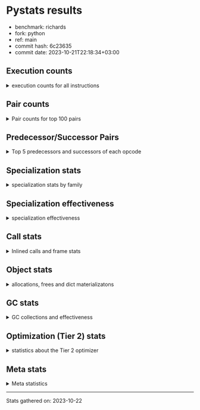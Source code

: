 
# Pystats results

- benchmark: richards
- fork: python
- ref: main
- commit hash: 6c23635
- commit date: 2023-10-21T22:18:34+03:00

## Execution counts

<details>
<summary> execution counts for all instructions </summary>

|Name | Count | Self | Cumulative | Miss ratio | 
|---|---:|---:|---:|---:|
| LOAD_FAST | 277,932,120 | 22.5% | 22.5% |  |
| LOAD_ATTR_INSTANCE_VALUE | 121,244,380 | 9.8% | 32.3% | 38.7% |
| TO_BOOL_BOOL | 103,065,000 | 8.3% | 40.6% |  |
| POP_JUMP_IF_FALSE | 78,057,480 | 6.3% | 46.9% |  |
| LOAD_ATTR_METHOD_WITH_VALUES | 58,293,880 | 4.7% | 51.6% | 48.9% |
| CALL_PY_EXACT_ARGS | 57,855,600 | 4.7% | 56.3% | 9.1% |
| RESUME_CHECK | 57,759,780 | 4.7% | 61.0% | 0.0% |
| RETURN_VALUE | 57,758,820 | 4.7% | 65.7% |  |
| STORE_FAST | 50,090,340 | 4.1% | 69.7% |  |
| STORE_ATTR_INSTANCE_VALUE | 44,710,440 | 3.6% | 73.3% | 14.5% |
| LOAD_GLOBAL_MODULE | 44,592,700 | 3.6% | 76.9% |  |
| COPY | 44,579,820 | 3.6% | 80.5% |  |
| LOAD_CONST | 41,972,100 | 3.4% | 83.9% |  |
| POP_TOP | 32,248,980 | 2.6% | 86.5% |  |
| POP_JUMP_IF_NOT_NONE | 23,066,160 | 1.9% | 88.4% |  |
| POP_JUMP_IF_TRUE | 20,690,520 | 1.7% | 90.1% |  |
| POP_JUMP_IF_NONE | 16,842,120 | 1.4% | 91.4% |  |
| LOAD_FAST_LOAD_FAST | 15,352,440 | 1.2% | 92.7% |  |
| UNARY_NOT | 14,916,780 | 1.2% | 93.9% |  |
| JUMP_BACKWARD | 13,912,800 | 1.1% | 95.0% |  |
| COMPARE_OP_INT | 10,599,780 | 0.9% | 95.9% |  |
| JUMP_FORWARD | 8,109,840 | 0.7% | 96.5% |  |
| LOAD_GLOBAL_BUILTIN | 7,894,980 | 0.6% | 97.2% |  |
| CALL_ISINSTANCE | 7,894,800 | 0.6% | 97.8% |  |
| BINARY_OP_ADD_INT | 7,255,080 | 0.6% | 98.4% |  |
| SWAP | 6,822,960 | 0.6% | 98.9% |  |
| BINARY_SUBSCR_LIST_INT | 5,105,400 | 0.4% | 99.3% |  |
| BINARY_OP | 3,000,540 | 0.2% | 99.6% |  |
| BINARY_OP_SUBTRACT_INT | 2,316,960 | 0.2% | 99.8% |  |
| FOR_ITER_RANGE | 1,396,620 | 0.1% | 99.9% |  |
| STORE_SUBSCR_LIST_INT | 1,117,680 | 0.1% | 100.0% |  |
| GET_ITER | 279,420 | 0.0% | 100.0% |  |
| RETURN_CONST | 4,080 | 0.0% | 100.0% |  |
| EXIT_INIT_CHECK | 3,120 | 0.0% | 100.0% |  |
| CALL_ALLOC_AND_ENTER_INIT | 3,120 | 0.0% | 100.0% |  |
| BUILD_LIST | 960 | 0.0% | 100.0% |  |
| LOAD_ATTR | 900 | 0.0% | 100.0% |  |
| CALL | 400 | 0.0% | 100.0% |  |
| PUSH_NULL | 360 | 0.0% | 100.0% |  |
| EXTENDED_ARG | 360 | 0.0% | 100.0% |  |
| CALL_BUILTIN_CLASS | 180 | 0.0% | 100.0% |  |
| LOAD_DEREF | 120 | 0.0% | 100.0% |  |
| INTERPRETER_EXIT | 120 | 0.0% | 100.0% |  |
| LOAD_ATTR_MODULE | 100 | 0.0% | 100.0% |  |
| LOAD_GLOBAL | 80 | 0.0% | 100.0% |  |
| NOP | 60 | 0.0% | 100.0% |  |
| COPY_FREE_VARS | 60 | 0.0% | 100.0% |  |
| CALL_FUNCTION_EX | 60 | 0.0% | 100.0% |  |
| BINARY_OP_SUBTRACT_FLOAT | 60 | 0.0% | 100.0% |  |
| COMPARE_OP | 20 | 0.0% | 100.0% |  |


</details>

## Pair counts

<details>
<summary> Pair counts for top 100 pairs </summary>

|Pair | Count | Self | Cumulative | 
|---|---:|---:|---:|
| LOAD_FAST LOAD_ATTR_INSTANCE_VALUE | 101,649,720 | 8.2% | 8.2% |
| TO_BOOL_BOOL POP_JUMP_IF_FALSE | 67,457,700 | 5.5% | 13.7% |
| CALL_PY_EXACT_ARGS RESUME_CHECK | 57,756,480 | 4.7% | 18.3% |
| LOAD_FAST LOAD_ATTR_METHOD_WITH_VALUES | 57,754,920 | 4.7% | 23.0% |
| RESUME_CHECK LOAD_FAST | 44,656,440 | 3.6% | 26.6% |
| POP_JUMP_IF_FALSE LOAD_FAST | 38,700,240 | 3.1% | 29.8% |
| COPY TO_BOOL_BOOL | 37,756,860 | 3.1% | 32.8% |
| LOAD_ATTR_METHOD_WITH_VALUES CALL_PY_EXACT_ARGS | 35,283,600 | 2.9% | 35.7% |
| LOAD_FAST STORE_ATTR_INSTANCE_VALUE | 33,098,040 | 2.7% | 38.3% |
| STORE_FAST LOAD_FAST | 33,024,720 | 2.7% | 41.0% |
| STORE_ATTR_INSTANCE_VALUE LOAD_FAST | 31,323,000 | 2.5% | 43.5% |
| POP_TOP LOAD_FAST | 29,178,000 | 2.4% | 45.9% |
| LOAD_ATTR_INSTANCE_VALUE COPY | 25,630,080 | 2.1% | 48.0% |
| LOAD_CONST LOAD_FAST | 21,893,880 | 1.8% | 49.7% |
| LOAD_GLOBAL_MODULE TO_BOOL_BOOL | 21,806,040 | 1.8% | 51.5% |
| TO_BOOL_BOOL POP_JUMP_IF_TRUE | 20,690,520 | 1.7% | 53.2% |
| RETURN_VALUE TO_BOOL_BOOL | 20,690,520 | 1.7% | 54.8% |
| POP_JUMP_IF_NOT_NONE LOAD_FAST | 19,064,280 | 1.5% | 56.4% |
| RETURN_VALUE RETURN_VALUE | 18,579,120 | 1.5% | 57.9% |
| LOAD_ATTR_INSTANCE_VALUE STORE_FAST | 18,563,280 | 1.5% | 59.4% |
| LOAD_FAST POP_JUMP_IF_NOT_NONE | 17,486,640 | 1.4% | 60.8% |
| LOAD_FAST POP_JUMP_IF_NONE | 16,842,120 | 1.4% | 62.2% |
| LOAD_ATTR_INSTANCE_VALUE LOAD_FAST | 16,169,280 | 1.3% | 63.5% |
| LOAD_FAST RETURN_VALUE | 15,973,020 | 1.3% | 64.8% |
| TO_BOOL_BOOL UNARY_NOT | 14,916,780 | 1.2% | 66.0% |
| POP_JUMP_IF_FALSE POP_TOP | 14,916,780 | 1.2% | 67.2% |
| LOAD_ATTR_INSTANCE_VALUE TO_BOOL_BOOL | 14,916,780 | 1.2% | 68.4% |
| LOAD_ATTR_INSTANCE_VALUE CALL_PY_EXACT_ARGS | 13,098,000 | 1.1% | 69.4% |
| POP_JUMP_IF_NONE JUMP_BACKWARD | 12,795,600 | 1.0% | 70.5% |
| JUMP_BACKWARD LOAD_GLOBAL_MODULE | 12,795,600 | 1.0% | 71.5% |
| UNARY_NOT COPY | 12,126,780 | 1.0% | 72.5% |
| POP_JUMP_IF_TRUE POP_TOP | 12,126,780 | 1.0% | 73.5% |
| RETURN_VALUE STORE_FAST | 11,885,160 | 1.0% | 74.4% |
| STORE_ATTR_INSTANCE_VALUE LOAD_CONST | 11,540,880 | 0.9% | 75.4% |
| LOAD_ATTR_INSTANCE_VALUE LOAD_CONST | 10,939,080 | 0.9% | 76.3% |
| LOAD_ATTR_METHOD_WITH_VALUES LOAD_FAST_LOAD_FAST | 10,684,320 | 0.9% | 77.1% |
| COMPARE_OP_INT POP_JUMP_IF_FALSE | 10,599,780 | 0.9% | 78.0% |
| LOAD_ATTR_METHOD_WITH_VALUES LOAD_FAST | 10,587,840 | 0.9% | 78.8% |
| LOAD_FAST LOAD_GLOBAL_MODULE | 10,334,520 | 0.8% | 79.7% |
| POP_JUMP_IF_FALSE RETURN_VALUE | 10,044,360 | 0.8% | 80.5% |
| LOAD_ATTR_INSTANCE_VALUE RETURN_VALUE | 9,700,260 | 0.8% | 81.3% |
| POP_JUMP_IF_FALSE LOAD_GLOBAL_MODULE | 9,248,280 | 0.7% | 82.0% |
| LOAD_FAST STORE_FAST | 9,150,840 | 0.7% | 82.8% |
| RESUME_CHECK LOAD_CONST | 7,995,480 | 0.6% | 83.4% |
| JUMP_FORWARD LOAD_FAST | 7,970,160 | 0.6% | 84.0% |
| LOAD_GLOBAL_BUILTIN LOAD_FAST | 7,894,980 | 0.6% | 84.7% |
| STORE_FAST LOAD_GLOBAL_BUILTIN | 7,894,800 | 0.6% | 85.3% |
| POP_JUMP_IF_TRUE LOAD_FAST | 7,894,800 | 0.6% | 86.0% |
| LOAD_GLOBAL_MODULE CALL_ISINSTANCE | 7,894,800 | 0.6% | 86.6% |
| LOAD_FAST_LOAD_FAST LOAD_ATTR_INSTANCE_VALUE | 7,894,800 | 0.6% | 87.2% |
| CALL_ISINSTANCE TO_BOOL_BOOL | 7,894,800 | 0.6% | 87.9% |
| SWAP STORE_ATTR_INSTANCE_VALUE | 6,822,960 | 0.6% | 88.4% |
| COPY LOAD_ATTR_INSTANCE_VALUE | 6,822,960 | 0.6% | 89.0% |
| LOAD_CONST BINARY_OP_ADD_INT | 6,138,120 | 0.5% | 89.5% |
| LOAD_ATTR_INSTANCE_VALUE POP_JUMP_IF_NOT_NONE | 5,579,520 | 0.5% | 89.9% |
| LOAD_FAST CALL_PY_EXACT_ARGS | 5,384,640 | 0.4% | 90.4% |
| RETURN_VALUE POP_TOP | 5,204,400 | 0.4% | 90.8% |
| POP_JUMP_IF_FALSE LOAD_CONST | 5,147,640 | 0.4% | 91.2% |
| RESUME_CHECK LOAD_GLOBAL_MODULE | 5,106,760 | 0.4% | 91.6% |
| LOAD_FAST BINARY_SUBSCR_LIST_INT | 5,105,400 | 0.4% | 92.0% |
| LOAD_CONST STORE_FAST | 5,104,920 | 0.4% | 92.4% |
| STORE_FAST JUMP_FORWARD | 5,040,600 | 0.4% | 92.8% |
| BINARY_OP_ADD_INT SWAP | 5,022,120 | 0.4% | 93.2% |
| LOAD_FAST_LOAD_FAST STORE_ATTR_INSTANCE_VALUE | 4,666,080 | 0.4% | 93.6% |
| LOAD_GLOBAL_MODULE COMPARE_OP_INT | 4,111,680 | 0.3% | 94.0% |
| LOAD_GLOBAL_MODULE LOAD_ATTR_INSTANCE_VALUE | 3,991,200 | 0.3% | 94.3% |
| BINARY_SUBSCR_LIST_INT STORE_FAST | 3,989,400 | 0.3% | 94.6% |
| LOAD_GLOBAL_MODULE COPY | 3,905,160 | 0.3% | 94.9% |
| LOAD_CONST COMPARE_OP_INT | 3,517,120 | 0.3% | 95.2% |
| POP_TOP JUMP_FORWARD | 3,069,240 | 0.2% | 95.5% |
| LOAD_CONST BINARY_OP | 2,998,800 | 0.2% | 95.7% |
| LOAD_ATTR_INSTANCE_VALUE COMPARE_OP_INT | 2,970,960 | 0.2% | 95.9% |
| LOAD_FAST COPY | 2,917,800 | 0.2% | 96.2% |
| POP_JUMP_IF_NOT_NONE LOAD_FAST_LOAD_FAST | 2,886,600 | 0.2% | 96.4% |
| POP_JUMP_IF_NONE LOAD_FAST | 2,831,040 | 0.2% | 96.6% |
| STORE_FAST LOAD_GLOBAL_MODULE | 2,790,600 | 0.2% | 96.9% |
| LOAD_FAST_LOAD_FAST CALL_PY_EXACT_ARGS | 2,790,240 | 0.2% | 97.1% |
| UNARY_NOT RETURN_VALUE | 2,790,000 | 0.2% | 97.3% |
| LOAD_CONST BINARY_OP_SUBTRACT_INT | 2,316,960 | 0.2% | 97.5% |
| BINARY_OP LOAD_CONST | 1,798,920 | 0.1% | 97.6% |
| LOAD_ATTR_INSTANCE_VALUE LOAD_GLOBAL_MODULE | 1,674,480 | 0.1% | 97.8% |
| STORE_ATTR_INSTANCE_VALUE LOAD_GLOBAL_MODULE | 1,437,720 | 0.1% | 97.9% |
| RETURN_VALUE LOAD_FAST | 1,397,400 | 0.1% | 98.0% |
| POP_JUMP_IF_NONE LOAD_FAST_LOAD_FAST | 1,215,240 | 0.1% | 98.1% |
| STORE_FAST LOAD_CONST | 1,200,000 | 0.1% | 98.2% |
| LOAD_GLOBAL_MODULE CALL_PY_EXACT_ARGS | 1,200,000 | 0.1% | 98.3% |
| BINARY_OP_SUBTRACT_INT SWAP | 1,200,000 | 0.1% | 98.4% |
| LOAD_ATTR_METHOD_WITH_VALUES LOAD_GLOBAL_MODULE | 1,199,880 | 0.1% | 98.5% |
| LOAD_GLOBAL_MODULE LOAD_FAST | 1,117,680 | 0.1% | 98.6% |
| LOAD_FAST STORE_SUBSCR_LIST_INT | 1,117,680 | 0.1% | 98.7% |
| FOR_ITER_RANGE STORE_FAST | 1,117,200 | 0.1% | 98.8% |
| JUMP_BACKWARD FOR_ITER_RANGE | 1,117,080 | 0.1% | 98.9% |
| STORE_SUBSCR_LIST_INT JUMP_BACKWARD | 1,116,960 | 0.1% | 98.9% |
| LOAD_ATTR_INSTANCE_VALUE BINARY_OP_ADD_INT | 1,116,960 | 0.1% | 99.0% |
| BINARY_OP_SUBTRACT_INT LOAD_FAST | 1,116,960 | 0.1% | 99.1% |
| BINARY_OP_ADD_INT LOAD_CONST | 1,116,960 | 0.1% | 99.2% |
| LOAD_FAST LOAD_CONST | 1,116,180 | 0.1% | 99.3% |
| BINARY_SUBSCR_LIST_INT LOAD_FAST | 1,116,000 | 0.1% | 99.4% |
| BINARY_OP_ADD_INT LOAD_FAST | 1,116,000 | 0.1% | 99.5% |
| POP_JUMP_IF_NOT_NONE LOAD_CONST | 1,115,280 | 0.1% | 99.6% |


</details>

## Predecessor/Successor Pairs

<details>
<summary> Top 5 predecessors and successors of each opcode </summary>

### CACHE

<details>
<summary> Successors and predecessors for CACHE </summary>

|Predecessors | Count | Percentage | 
|---|---:|---:|

|Successors | Count | Percentage | 
|---|---:|---:|
| RESUME_CHECK | 120 | 100.0% |


</details>

### EXIT_INIT_CHECK

<details>
<summary> Successors and predecessors for EXIT_INIT_CHECK </summary>

|Predecessors | Count | Percentage | 
|---|---:|---:|
| RETURN_CONST | 3,120 | 100.0% |

|Successors | Count | Percentage | 
|---|---:|---:|
| RETURN_VALUE | 3,120 | 100.0% |


</details>

### GET_ITER

<details>
<summary> Successors and predecessors for GET_ITER </summary>

|Predecessors | Count | Percentage | 
|---|---:|---:|
| LOAD_GLOBAL_MODULE | 279,240 | 99.9% |
| CALL_BUILTIN_CLASS | 120 | 0.0% |
| LOAD_FAST | 60 | 0.0% |

|Successors | Count | Percentage | 
|---|---:|---:|
| FOR_ITER_RANGE | 279,300 | 100.0% |
| EXTENDED_ARG | 120 | 0.0% |


</details>

### INTERPRETER_EXIT

<details>
<summary> Successors and predecessors for INTERPRETER_EXIT </summary>

|Predecessors | Count | Percentage | 
|---|---:|---:|
| RETURN_CONST | 120 | 100.0% |

|Successors | Count | Percentage | 
|---|---:|---:|


</details>

### NOP

<details>
<summary> Successors and predecessors for NOP </summary>

|Predecessors | Count | Percentage | 
|---|---:|---:|
| POP_TOP | 60 | 100.0% |

|Successors | Count | Percentage | 
|---|---:|---:|
| LOAD_DEREF | 60 | 100.0% |


</details>

### POP_TOP

<details>
<summary> Successors and predecessors for POP_TOP </summary>

|Predecessors | Count | Percentage | 
|---|---:|---:|
| POP_JUMP_IF_FALSE | 14,916,780 | 46.3% |
| POP_JUMP_IF_TRUE | 12,126,780 | 37.6% |
| RETURN_VALUE | 5,204,400 | 16.1% |
| RETURN_CONST | 840 | 0.0% |
| CALL | 180 | 0.0% |

|Successors | Count | Percentage | 
|---|---:|---:|
| LOAD_FAST | 29,178,000 | 90.5% |
| JUMP_FORWARD | 3,069,240 | 9.5% |
| RETURN_CONST | 720 | 0.0% |
| LOAD_GLOBAL_MODULE | 720 | 0.0% |
| LOAD_CONST | 120 | 0.0% |


</details>

### PUSH_NULL

<details>
<summary> Successors and predecessors for PUSH_NULL </summary>

|Predecessors | Count | Percentage | 
|---|---:|---:|
| LOAD_FAST | 240 | 66.7% |
| LOAD_DEREF | 60 | 16.7% |
| LOAD_ATTR_MODULE | 40 | 11.1% |
| LOAD_ATTR | 20 | 5.6% |

|Successors | Count | Percentage | 
|---|---:|---:|
| CALL | 300 | 83.3% |
| LOAD_FAST | 60 | 16.7% |


</details>

### RETURN_VALUE

<details>
<summary> Successors and predecessors for RETURN_VALUE </summary>

|Predecessors | Count | Percentage | 
|---|---:|---:|
| RETURN_VALUE | 18,579,120 | 32.2% |
| LOAD_FAST | 15,973,020 | 27.7% |
| POP_JUMP_IF_FALSE | 10,044,360 | 17.4% |
| LOAD_ATTR_INSTANCE_VALUE | 9,700,260 | 16.8% |
| UNARY_NOT | 2,790,000 | 4.8% |

|Successors | Count | Percentage | 
|---|---:|---:|
| TO_BOOL_BOOL | 20,690,520 | 35.8% |
| RETURN_VALUE | 18,579,120 | 32.2% |
| STORE_FAST | 11,885,160 | 20.6% |
| POP_TOP | 5,204,400 | 9.0% |
| LOAD_FAST | 1,397,400 | 2.4% |


</details>

### UNARY_NOT

<details>
<summary> Successors and predecessors for UNARY_NOT </summary>

|Predecessors | Count | Percentage | 
|---|---:|---:|
| TO_BOOL_BOOL | 14,916,780 | 100.0% |

|Successors | Count | Percentage | 
|---|---:|---:|
| COPY | 12,126,780 | 81.3% |
| RETURN_VALUE | 2,790,000 | 18.7% |


</details>

### BINARY_OP

<details>
<summary> Successors and predecessors for BINARY_OP </summary>

|Predecessors | Count | Percentage | 
|---|---:|---:|
| LOAD_CONST | 2,998,800 | 99.9% |
| LOAD_GLOBAL_MODULE | 960 | 0.0% |
| BINARY_OP | 760 | 0.0% |
| LOAD_FAST | 20 | 0.0% |

|Successors | Count | Percentage | 
|---|---:|---:|
| LOAD_CONST | 1,798,920 | 60.0% |
| SWAP | 600,840 | 20.0% |
| LOAD_FAST | 600,000 | 20.0% |
| BINARY_OP | 760 | 0.0% |
| BINARY_OP_SUBTRACT_FLOAT | 20 | 0.0% |


</details>

### BUILD_LIST

<details>
<summary> Successors and predecessors for BUILD_LIST </summary>

|Predecessors | Count | Percentage | 
|---|---:|---:|
| LOAD_CONST | 960 | 100.0% |

|Successors | Count | Percentage | 
|---|---:|---:|
| LOAD_GLOBAL_MODULE | 960 | 100.0% |


</details>

### CALL

<details>
<summary> Successors and predecessors for CALL </summary>

|Predecessors | Count | Percentage | 
|---|---:|---:|
| PUSH_NULL | 300 | 75.0% |
| CALL | 80 | 20.0% |
| LOAD_FAST | 20 | 5.0% |

|Successors | Count | Percentage | 
|---|---:|---:|
| POP_TOP | 180 | 45.0% |
| CALL | 80 | 20.0% |
| STORE_FAST | 60 | 15.0% |
| LOAD_FAST | 60 | 15.0% |
| CALL_BUILTIN_CLASS | 20 | 5.0% |


</details>

### CALL_FUNCTION_EX

<details>
<summary> Successors and predecessors for CALL_FUNCTION_EX </summary>

|Predecessors | Count | Percentage | 
|---|---:|---:|
| LOAD_FAST | 60 | 100.0% |

|Successors | Count | Percentage | 
|---|---:|---:|
| COPY_FREE_VARS | 60 | 100.0% |


</details>

### COMPARE_OP

<details>
<summary> Successors and predecessors for COMPARE_OP </summary>

|Predecessors | Count | Percentage | 
|---|---:|---:|
| LOAD_CONST | 20 | 100.0% |

|Successors | Count | Percentage | 
|---|---:|---:|
| COMPARE_OP_INT | 20 | 100.0% |


</details>

### COPY

<details>
<summary> Successors and predecessors for COPY </summary>

|Predecessors | Count | Percentage | 
|---|---:|---:|
| LOAD_ATTR_INSTANCE_VALUE | 25,630,080 | 57.5% |
| UNARY_NOT | 12,126,780 | 27.2% |
| LOAD_GLOBAL_MODULE | 3,905,160 | 8.8% |
| LOAD_FAST | 2,917,800 | 6.5% |

|Successors | Count | Percentage | 
|---|---:|---:|
| TO_BOOL_BOOL | 37,756,860 | 84.7% |
| LOAD_ATTR_INSTANCE_VALUE | 6,822,960 | 15.3% |


</details>

### COPY_FREE_VARS

<details>
<summary> Successors and predecessors for COPY_FREE_VARS </summary>

|Predecessors | Count | Percentage | 
|---|---:|---:|
| CALL_FUNCTION_EX | 60 | 100.0% |

|Successors | Count | Percentage | 
|---|---:|---:|
| RESUME_CHECK | 60 | 100.0% |


</details>

### EXTENDED_ARG

<details>
<summary> Successors and predecessors for EXTENDED_ARG </summary>

|Predecessors | Count | Percentage | 
|---|---:|---:|
| POP_JUMP_IF_FALSE | 120 | 33.3% |
| JUMP_BACKWARD | 120 | 33.3% |
| GET_ITER | 120 | 33.3% |

|Successors | Count | Percentage | 
|---|---:|---:|
| FOR_ITER_RANGE | 240 | 66.7% |
| JUMP_BACKWARD | 120 | 33.3% |


</details>

### JUMP_BACKWARD

<details>
<summary> Successors and predecessors for JUMP_BACKWARD </summary>

|Predecessors | Count | Percentage | 
|---|---:|---:|
| POP_JUMP_IF_NONE | 12,795,600 | 92.0% |
| STORE_SUBSCR_LIST_INT | 1,116,960 | 8.0% |
| POP_TOP | 120 | 0.0% |
| EXTENDED_ARG | 120 | 0.0% |

|Successors | Count | Percentage | 
|---|---:|---:|
| LOAD_GLOBAL_MODULE | 12,795,600 | 92.0% |
| FOR_ITER_RANGE | 1,117,080 | 8.0% |
| EXTENDED_ARG | 120 | 0.0% |


</details>

### JUMP_FORWARD

<details>
<summary> Successors and predecessors for JUMP_FORWARD </summary>

|Predecessors | Count | Percentage | 
|---|---:|---:|
| STORE_FAST | 5,040,600 | 62.2% |
| POP_TOP | 3,069,240 | 37.8% |

|Successors | Count | Percentage | 
|---|---:|---:|
| LOAD_FAST | 7,970,160 | 98.3% |
| LOAD_FAST_LOAD_FAST | 139,680 | 1.7% |


</details>

### LOAD_ATTR

<details>
<summary> Successors and predecessors for LOAD_ATTR </summary>

|Predecessors | Count | Percentage | 
|---|---:|---:|
| LOAD_GLOBAL_MODULE | 760 | 84.4% |
| LOAD_ATTR | 120 | 13.3% |
| LOAD_GLOBAL | 20 | 2.2% |

|Successors | Count | Percentage | 
|---|---:|---:|
| LOAD_FAST_LOAD_FAST | 720 | 80.0% |
| LOAD_ATTR | 120 | 13.3% |
| LOAD_ATTR_MODULE | 40 | 4.4% |
| PUSH_NULL | 20 | 2.2% |


</details>

### LOAD_CONST

<details>
<summary> Successors and predecessors for LOAD_CONST </summary>

|Predecessors | Count | Percentage | 
|---|---:|---:|
| STORE_ATTR_INSTANCE_VALUE | 11,540,880 | 27.5% |
| LOAD_ATTR_INSTANCE_VALUE | 10,939,080 | 26.1% |
| RESUME_CHECK | 7,995,480 | 19.0% |
| POP_JUMP_IF_FALSE | 5,147,640 | 12.3% |
| BINARY_OP | 1,798,920 | 4.3% |

|Successors | Count | Percentage | 
|---|---:|---:|
| LOAD_FAST | 21,893,880 | 52.2% |
| BINARY_OP_ADD_INT | 6,138,120 | 14.6% |
| STORE_FAST | 5,104,920 | 12.2% |
| COMPARE_OP_INT | 3,517,120 | 8.4% |
| BINARY_OP | 2,998,800 | 7.1% |


</details>

### LOAD_DEREF

<details>
<summary> Successors and predecessors for LOAD_DEREF </summary>

|Predecessors | Count | Percentage | 
|---|---:|---:|
| STORE_FAST | 60 | 50.0% |
| NOP | 60 | 50.0% |

|Successors | Count | Percentage | 
|---|---:|---:|
| STORE_FAST | 60 | 50.0% |
| PUSH_NULL | 60 | 50.0% |


</details>

### LOAD_FAST

<details>
<summary> Successors and predecessors for LOAD_FAST </summary>

|Predecessors | Count | Percentage | 
|---|---:|---:|
| RESUME_CHECK | 44,656,440 | 16.1% |
| POP_JUMP_IF_FALSE | 38,700,240 | 13.9% |
| STORE_FAST | 33,024,720 | 11.9% |
| STORE_ATTR_INSTANCE_VALUE | 31,323,000 | 11.3% |
| POP_TOP | 29,178,000 | 10.5% |

|Successors | Count | Percentage | 
|---|---:|---:|
| LOAD_ATTR_INSTANCE_VALUE | 101,649,720 | 36.6% |
| LOAD_ATTR_METHOD_WITH_VALUES | 57,754,920 | 20.8% |
| STORE_ATTR_INSTANCE_VALUE | 33,098,040 | 11.9% |
| POP_JUMP_IF_NOT_NONE | 17,486,640 | 6.3% |
| POP_JUMP_IF_NONE | 16,842,120 | 6.1% |


</details>

### LOAD_FAST_LOAD_FAST

<details>
<summary> Successors and predecessors for LOAD_FAST_LOAD_FAST </summary>

|Predecessors | Count | Percentage | 
|---|---:|---:|
| LOAD_ATTR_METHOD_WITH_VALUES | 10,684,320 | 69.6% |
| POP_JUMP_IF_NOT_NONE | 2,886,600 | 18.8% |
| POP_JUMP_IF_NONE | 1,215,240 | 7.9% |
| STORE_ATTR_INSTANCE_VALUE | 284,040 | 1.9% |
| JUMP_FORWARD | 139,680 | 0.9% |

|Successors | Count | Percentage | 
|---|---:|---:|
| LOAD_ATTR_INSTANCE_VALUE | 7,894,800 | 51.4% |
| STORE_ATTR_INSTANCE_VALUE | 4,666,080 | 30.4% |
| CALL_PY_EXACT_ARGS | 2,790,240 | 18.2% |
| LOAD_FAST_LOAD_FAST | 1,200 | 0.0% |
| LOAD_CONST | 120 | 0.0% |


</details>

### LOAD_GLOBAL

<details>
<summary> Successors and predecessors for LOAD_GLOBAL </summary>

|Predecessors | Count | Percentage | 
|---|---:|---:|
| RETURN_VALUE | 40 | 50.0% |
| RESUME_CHECK | 20 | 25.0% |
| POP_JUMP_IF_FALSE | 20 | 25.0% |

|Successors | Count | Percentage | 
|---|---:|---:|
| LOAD_GLOBAL_MODULE | 40 | 50.0% |
| LOAD_GLOBAL_BUILTIN | 20 | 25.0% |
| LOAD_ATTR | 20 | 25.0% |


</details>

### POP_JUMP_IF_FALSE

<details>
<summary> Successors and predecessors for POP_JUMP_IF_FALSE </summary>

|Predecessors | Count | Percentage | 
|---|---:|---:|
| TO_BOOL_BOOL | 67,457,700 | 86.4% |
| COMPARE_OP_INT | 10,599,780 | 13.6% |

|Successors | Count | Percentage | 
|---|---:|---:|
| LOAD_FAST | 38,700,240 | 49.6% |
| POP_TOP | 14,916,780 | 19.1% |
| RETURN_VALUE | 10,044,360 | 12.9% |
| LOAD_GLOBAL_MODULE | 9,248,280 | 11.8% |
| LOAD_CONST | 5,147,640 | 6.6% |


</details>

### POP_JUMP_IF_NONE

<details>
<summary> Successors and predecessors for POP_JUMP_IF_NONE </summary>

|Predecessors | Count | Percentage | 
|---|---:|---:|
| LOAD_FAST | 16,842,120 | 100.0% |

|Successors | Count | Percentage | 
|---|---:|---:|
| JUMP_BACKWARD | 12,795,600 | 76.0% |
| LOAD_FAST | 2,831,040 | 16.8% |
| LOAD_FAST_LOAD_FAST | 1,215,240 | 7.2% |
| RETURN_CONST | 120 | 0.0% |
| LOAD_GLOBAL_MODULE | 120 | 0.0% |


</details>

### POP_JUMP_IF_NOT_NONE

<details>
<summary> Successors and predecessors for POP_JUMP_IF_NOT_NONE </summary>

|Predecessors | Count | Percentage | 
|---|---:|---:|
| LOAD_FAST | 17,486,640 | 75.8% |
| LOAD_ATTR_INSTANCE_VALUE | 5,579,520 | 24.2% |

|Successors | Count | Percentage | 
|---|---:|---:|
| LOAD_FAST | 19,064,280 | 82.7% |
| LOAD_FAST_LOAD_FAST | 2,886,600 | 12.5% |
| LOAD_CONST | 1,115,280 | 4.8% |


</details>

### POP_JUMP_IF_TRUE

<details>
<summary> Successors and predecessors for POP_JUMP_IF_TRUE </summary>

|Predecessors | Count | Percentage | 
|---|---:|---:|
| TO_BOOL_BOOL | 20,690,520 | 100.0% |

|Successors | Count | Percentage | 
|---|---:|---:|
| POP_TOP | 12,126,780 | 58.6% |
| LOAD_FAST | 7,894,800 | 38.2% |
| RETURN_VALUE | 668,940 | 3.2% |


</details>

### RETURN_CONST

<details>
<summary> Successors and predecessors for RETURN_CONST </summary>

|Predecessors | Count | Percentage | 
|---|---:|---:|
| STORE_ATTR_INSTANCE_VALUE | 2,400 | 58.8% |
| STORE_SUBSCR_LIST_INT | 720 | 17.6% |
| POP_TOP | 720 | 17.6% |
| POP_JUMP_IF_NONE | 120 | 2.9% |
| FOR_ITER_RANGE | 120 | 2.9% |

|Successors | Count | Percentage | 
|---|---:|---:|
| EXIT_INIT_CHECK | 3,120 | 76.5% |
| POP_TOP | 840 | 20.6% |
| INTERPRETER_EXIT | 120 | 2.9% |


</details>

### STORE_FAST

<details>
<summary> Successors and predecessors for STORE_FAST </summary>

|Predecessors | Count | Percentage | 
|---|---:|---:|
| LOAD_ATTR_INSTANCE_VALUE | 18,563,280 | 37.1% |
| RETURN_VALUE | 11,885,160 | 23.7% |
| LOAD_FAST | 9,150,840 | 18.3% |
| LOAD_CONST | 5,104,920 | 10.2% |
| BINARY_SUBSCR_LIST_INT | 3,989,400 | 8.0% |

|Successors | Count | Percentage | 
|---|---:|---:|
| LOAD_FAST | 33,024,720 | 65.9% |
| LOAD_GLOBAL_BUILTIN | 7,894,800 | 15.8% |
| JUMP_FORWARD | 5,040,600 | 10.1% |
| LOAD_GLOBAL_MODULE | 2,790,600 | 5.6% |
| LOAD_CONST | 1,200,000 | 2.4% |


</details>

### SWAP

<details>
<summary> Successors and predecessors for SWAP </summary>

|Predecessors | Count | Percentage | 
|---|---:|---:|
| BINARY_OP_ADD_INT | 5,022,120 | 73.6% |
| BINARY_OP_SUBTRACT_INT | 1,200,000 | 17.6% |
| BINARY_OP | 600,840 | 8.8% |

|Successors | Count | Percentage | 
|---|---:|---:|
| STORE_ATTR_INSTANCE_VALUE | 6,822,960 | 100.0% |


</details>

### BINARY_OP_ADD_INT

<details>
<summary> Successors and predecessors for BINARY_OP_ADD_INT </summary>

|Predecessors | Count | Percentage | 
|---|---:|---:|
| LOAD_CONST | 6,138,120 | 84.6% |
| LOAD_ATTR_INSTANCE_VALUE | 1,116,960 | 15.4% |

|Successors | Count | Percentage | 
|---|---:|---:|
| SWAP | 5,022,120 | 69.2% |
| LOAD_CONST | 1,116,960 | 15.4% |
| LOAD_FAST | 1,116,000 | 15.4% |


</details>

### BINARY_OP_SUBTRACT_FLOAT

<details>
<summary> Successors and predecessors for BINARY_OP_SUBTRACT_FLOAT </summary>

|Predecessors | Count | Percentage | 
|---|---:|---:|
| LOAD_FAST | 40 | 66.7% |
| BINARY_OP | 20 | 33.3% |

|Successors | Count | Percentage | 
|---|---:|---:|
| STORE_FAST | 60 | 100.0% |


</details>

### BINARY_OP_SUBTRACT_INT

<details>
<summary> Successors and predecessors for BINARY_OP_SUBTRACT_INT </summary>

|Predecessors | Count | Percentage | 
|---|---:|---:|
| LOAD_CONST | 2,316,960 | 100.0% |

|Successors | Count | Percentage | 
|---|---:|---:|
| SWAP | 1,200,000 | 51.8% |
| LOAD_FAST | 1,116,960 | 48.2% |


</details>

### BINARY_SUBSCR_LIST_INT

<details>
<summary> Successors and predecessors for BINARY_SUBSCR_LIST_INT </summary>

|Predecessors | Count | Percentage | 
|---|---:|---:|
| LOAD_FAST | 5,105,400 | 100.0% |

|Successors | Count | Percentage | 
|---|---:|---:|
| STORE_FAST | 3,989,400 | 78.1% |
| LOAD_FAST | 1,116,000 | 21.9% |


</details>

### CALL_ALLOC_AND_ENTER_INIT

<details>
<summary> Successors and predecessors for CALL_ALLOC_AND_ENTER_INIT </summary>

|Predecessors | Count | Percentage | 
|---|---:|---:|
| LOAD_GLOBAL_MODULE | 2,400 | 76.9% |
| RETURN_VALUE | 720 | 23.1% |

|Successors | Count | Percentage | 
|---|---:|---:|
| RESUME_CHECK | 3,120 | 100.0% |


</details>

### CALL_BUILTIN_CLASS

<details>
<summary> Successors and predecessors for CALL_BUILTIN_CLASS </summary>

|Predecessors | Count | Percentage | 
|---|---:|---:|
| LOAD_FAST | 160 | 88.9% |
| CALL | 20 | 11.1% |

|Successors | Count | Percentage | 
|---|---:|---:|
| GET_ITER | 120 | 66.7% |
| STORE_FAST | 60 | 33.3% |


</details>

### CALL_ISINSTANCE

<details>
<summary> Successors and predecessors for CALL_ISINSTANCE </summary>

|Predecessors | Count | Percentage | 
|---|---:|---:|
| LOAD_GLOBAL_MODULE | 7,894,800 | 100.0% |

|Successors | Count | Percentage | 
|---|---:|---:|
| TO_BOOL_BOOL | 7,894,800 | 100.0% |


</details>

### CALL_PY_EXACT_ARGS

<details>
<summary> Successors and predecessors for CALL_PY_EXACT_ARGS </summary>

|Predecessors | Count | Percentage | 
|---|---:|---:|
| LOAD_ATTR_METHOD_WITH_VALUES | 35,283,600 | 61.0% |
| LOAD_ATTR_INSTANCE_VALUE | 13,098,000 | 22.6% |
| LOAD_FAST | 5,384,640 | 9.3% |
| LOAD_FAST_LOAD_FAST | 2,790,240 | 4.8% |
| LOAD_GLOBAL_MODULE | 1,200,000 | 2.1% |

|Successors | Count | Percentage | 
|---|---:|---:|
| RESUME_CHECK | 57,756,480 | 99.8% |
| CALL_PY_EXACT_ARGS | 99,120 | 0.2% |


</details>

### COMPARE_OP_INT

<details>
<summary> Successors and predecessors for COMPARE_OP_INT </summary>

|Predecessors | Count | Percentage | 
|---|---:|---:|
| LOAD_GLOBAL_MODULE | 4,111,680 | 38.8% |
| LOAD_CONST | 3,517,120 | 33.2% |
| LOAD_ATTR_INSTANCE_VALUE | 2,970,960 | 28.0% |
| COMPARE_OP | 20 | 0.0% |

|Successors | Count | Percentage | 
|---|---:|---:|
| POP_JUMP_IF_FALSE | 10,599,780 | 100.0% |


</details>

### FOR_ITER_RANGE

<details>
<summary> Successors and predecessors for FOR_ITER_RANGE </summary>

|Predecessors | Count | Percentage | 
|---|---:|---:|
| JUMP_BACKWARD | 1,117,080 | 80.0% |
| GET_ITER | 279,300 | 20.0% |
| EXTENDED_ARG | 240 | 0.0% |

|Successors | Count | Percentage | 
|---|---:|---:|
| STORE_FAST | 1,117,200 | 80.0% |
| LOAD_FAST | 279,300 | 20.0% |
| RETURN_CONST | 120 | 0.0% |


</details>

### LOAD_ATTR_INSTANCE_VALUE

<details>
<summary> Successors and predecessors for LOAD_ATTR_INSTANCE_VALUE </summary>

|Predecessors | Count | Percentage | 
|---|---:|---:|
| LOAD_FAST | 101,649,720 | 83.8% |
| LOAD_FAST_LOAD_FAST | 7,894,800 | 6.5% |
| COPY | 6,822,960 | 5.6% |
| LOAD_GLOBAL_MODULE | 3,991,200 | 3.3% |
| LOAD_ATTR_INSTANCE_VALUE | 885,700 | 0.7% |

|Successors | Count | Percentage | 
|---|---:|---:|
| COPY | 25,630,080 | 21.1% |
| STORE_FAST | 18,563,280 | 15.3% |
| LOAD_FAST | 16,169,280 | 13.3% |
| TO_BOOL_BOOL | 14,916,780 | 12.3% |
| CALL_PY_EXACT_ARGS | 13,098,000 | 10.8% |


</details>

### LOAD_ATTR_METHOD_WITH_VALUES

<details>
<summary> Successors and predecessors for LOAD_ATTR_METHOD_WITH_VALUES </summary>

|Predecessors | Count | Percentage | 
|---|---:|---:|
| LOAD_FAST | 57,754,920 | 99.1% |
| LOAD_ATTR_METHOD_WITH_VALUES | 538,240 | 0.9% |
| RETURN_VALUE | 720 | 0.0% |

|Successors | Count | Percentage | 
|---|---:|---:|
| CALL_PY_EXACT_ARGS | 35,283,600 | 60.5% |
| LOAD_FAST_LOAD_FAST | 10,684,320 | 18.3% |
| LOAD_FAST | 10,587,840 | 18.2% |
| LOAD_GLOBAL_MODULE | 1,199,880 | 2.1% |
| LOAD_ATTR_METHOD_WITH_VALUES | 538,240 | 0.9% |


</details>

### LOAD_ATTR_MODULE

<details>
<summary> Successors and predecessors for LOAD_ATTR_MODULE </summary>

|Predecessors | Count | Percentage | 
|---|---:|---:|
| LOAD_GLOBAL_MODULE | 60 | 60.0% |
| LOAD_ATTR | 40 | 40.0% |

|Successors | Count | Percentage | 
|---|---:|---:|
| STORE_FAST | 60 | 60.0% |
| PUSH_NULL | 40 | 40.0% |


</details>

### LOAD_GLOBAL_BUILTIN

<details>
<summary> Successors and predecessors for LOAD_GLOBAL_BUILTIN </summary>

|Predecessors | Count | Percentage | 
|---|---:|---:|
| STORE_FAST | 7,894,800 | 100.0% |
| RESUME_CHECK | 120 | 0.0% |
| POP_JUMP_IF_FALSE | 40 | 0.0% |
| LOAD_GLOBAL | 20 | 0.0% |

|Successors | Count | Percentage | 
|---|---:|---:|
| LOAD_FAST | 7,894,980 | 100.0% |


</details>

### LOAD_GLOBAL_MODULE

<details>
<summary> Successors and predecessors for LOAD_GLOBAL_MODULE </summary>

|Predecessors | Count | Percentage | 
|---|---:|---:|
| JUMP_BACKWARD | 12,795,600 | 28.7% |
| LOAD_FAST | 10,334,520 | 23.2% |
| POP_JUMP_IF_FALSE | 9,248,280 | 20.7% |
| RESUME_CHECK | 5,106,760 | 11.5% |
| STORE_FAST | 2,790,600 | 6.3% |

|Successors | Count | Percentage | 
|---|---:|---:|
| TO_BOOL_BOOL | 21,806,040 | 48.9% |
| CALL_ISINSTANCE | 7,894,800 | 17.7% |
| COMPARE_OP_INT | 4,111,680 | 9.2% |
| LOAD_ATTR_INSTANCE_VALUE | 3,991,200 | 9.0% |
| COPY | 3,905,160 | 8.8% |


</details>

### RESUME_CHECK

<details>
<summary> Successors and predecessors for RESUME_CHECK </summary>

|Predecessors | Count | Percentage | 
|---|---:|---:|
| CALL_PY_EXACT_ARGS | 57,756,480 | 100.0% |
| CALL_ALLOC_AND_ENTER_INIT | 3,120 | 0.0% |
| CACHE | 120 | 0.0% |
| COPY_FREE_VARS | 60 | 0.0% |

|Successors | Count | Percentage | 
|---|---:|---:|
| LOAD_FAST | 44,656,440 | 77.3% |
| LOAD_CONST | 7,995,480 | 13.8% |
| LOAD_GLOBAL_MODULE | 5,106,760 | 8.8% |
| LOAD_FAST_LOAD_FAST | 960 | 0.0% |
| LOAD_GLOBAL_BUILTIN | 120 | 0.0% |


</details>

### STORE_ATTR_INSTANCE_VALUE

<details>
<summary> Successors and predecessors for STORE_ATTR_INSTANCE_VALUE </summary>

|Predecessors | Count | Percentage | 
|---|---:|---:|
| LOAD_FAST | 33,098,040 | 74.0% |
| SWAP | 6,822,960 | 15.3% |
| LOAD_FAST_LOAD_FAST | 4,666,080 | 10.4% |
| STORE_ATTR_INSTANCE_VALUE | 122,400 | 0.3% |
| LOAD_GLOBAL_MODULE | 960 | 0.0% |

|Successors | Count | Percentage | 
|---|---:|---:|
| LOAD_FAST | 31,323,000 | 70.1% |
| LOAD_CONST | 11,540,880 | 25.8% |
| LOAD_GLOBAL_MODULE | 1,437,720 | 3.2% |
| LOAD_FAST_LOAD_FAST | 284,040 | 0.6% |
| STORE_ATTR_INSTANCE_VALUE | 122,400 | 0.3% |


</details>

### STORE_SUBSCR_LIST_INT

<details>
<summary> Successors and predecessors for STORE_SUBSCR_LIST_INT </summary>

|Predecessors | Count | Percentage | 
|---|---:|---:|
| LOAD_FAST | 1,117,680 | 100.0% |

|Successors | Count | Percentage | 
|---|---:|---:|
| JUMP_BACKWARD | 1,116,960 | 99.9% |
| RETURN_CONST | 720 | 0.1% |


</details>

### TO_BOOL_BOOL

<details>
<summary> Successors and predecessors for TO_BOOL_BOOL </summary>

|Predecessors | Count | Percentage | 
|---|---:|---:|
| COPY | 37,756,860 | 36.6% |
| LOAD_GLOBAL_MODULE | 21,806,040 | 21.2% |
| RETURN_VALUE | 20,690,520 | 20.1% |
| LOAD_ATTR_INSTANCE_VALUE | 14,916,780 | 14.5% |
| CALL_ISINSTANCE | 7,894,800 | 7.7% |

|Successors | Count | Percentage | 
|---|---:|---:|
| POP_JUMP_IF_FALSE | 67,457,700 | 65.5% |
| POP_JUMP_IF_TRUE | 20,690,520 | 20.1% |
| UNARY_NOT | 14,916,780 | 14.5% |


</details>


</details>

## Specialization stats

<details>
<summary> specialization stats by family </summary>

### BINARY_SUBSCR

<details>
<summary> specialization stats for BINARY_SUBSCR family </summary>

|Kind | Count | Ratio | 
|---|---|---|
|          hit |      5105400 | 100.0% |


</details>

### STORE_SUBSCR

<details>
<summary> specialization stats for STORE_SUBSCR family </summary>

|Kind | Count | Ratio | 
|---|---|---|
|          hit |      1117680 | 100.0% |


</details>

### TO_BOOL

<details>
<summary> specialization stats for TO_BOOL family </summary>

|Kind | Count | Ratio | 
|---|---|---|
|          hit |    103065000 | 100.0% |


</details>

### BINARY_OP

<details>
<summary> specialization stats for BINARY_OP family </summary>

|Kind | Count | Ratio | 
|---|---|---|
| specialization.deferred |      2999760 | 23.9% |
|          hit |      9572100 | 76.1% |

#### Specialization attempts

| | Count | Ratio | 
|---|---:|---:|
| Success | 20 | 2.6% |
| Failure | 760 | 97.4% |

|Failure kind | Count | Ratio | 
|---|---:|---:|
| and int | 300 | 39.5% |
| floor divide | 280 | 36.8% |
| xor | 140 | 18.4% |
| multiply different types | 40 | 5.3% |


</details>

### CALL

<details>
<summary> specialization stats for CALL family </summary>

|Kind | Count | Ratio | 
|---|---|---|
| specialization.deferred |          300 | 0.0% |
| specialization.deopt |        99120 | 0.2% |
|          hit |     60500340 | 92.0% |
|         miss |      5253360 | 8.0% |

#### Specialization attempts

| | Count | Ratio | 
|---|---:|---:|
| Success | 99,140 | 99.9% |
| Failure | 80 | 0.1% |

|Failure kind | Count | Ratio | 
|---|---:|---:|
| cfunc noargs | 60 | 75.0% |
| other | 20 | 25.0% |


</details>

### COMPARE_OP

<details>
<summary> specialization stats for COMPARE_OP family </summary>

|Kind | Count | Ratio | 
|---|---|---|
|          hit |     10599780 | 100.0% |

#### Specialization attempts

| | Count | Ratio | 
|---|---:|---:|
| Success | 20 | 100.0% |
| Failure | 0 | 0.0% |

|Failure kind | Count | Ratio | 
|---|---:|---:|


</details>

### FOR_ITER

<details>
<summary> specialization stats for FOR_ITER family </summary>

|Kind | Count | Ratio | 
|---|---|---|
|          hit |      1396620 | 100.0% |


</details>

### JUMP_BACKWARD

<details>
<summary> specialization stats for JUMP_BACKWARD family </summary>

|Kind | Count | Ratio | 
|---|---|---|


</details>

### LOAD_ATTR

<details>
<summary> specialization stats for LOAD_ATTR family </summary>

|Kind | Count | Ratio | 
|---|---|---|
| specialization.deferred |          740 | 0.0% |
| specialization.deopt |      1423940 | 0.8% |
|          hit |    104068160 | 58.0% |
|         miss |     75470200 | 42.0% |

#### Specialization attempts

| | Count | Ratio | 
|---|---:|---:|
| Success | 1,423,980 | 100.0% |
| Failure | 120 | 0.0% |

|Failure kind | Count | Ratio | 
|---|---:|---:|
| metaclass attribute | 120 | 100.0% |


</details>

### LOAD_GLOBAL

<details>
<summary> specialization stats for LOAD_GLOBAL family </summary>

|Kind | Count | Ratio | 
|---|---|---|
| specialization.deferred |           20 | 0.0% |
|          hit |     52487680 | 100.0% |

#### Specialization attempts

| | Count | Ratio | 
|---|---:|---:|
| Success | 60 | 100.0% |
| Failure | 0 | 0.0% |

|Failure kind | Count | Ratio | 
|---|---:|---:|


</details>

### POP_JUMP_IF_FALSE

<details>
<summary> specialization stats for POP_JUMP_IF_FALSE family </summary>

|Kind | Count | Ratio | 
|---|---|---|


</details>

### POP_JUMP_IF_NONE

<details>
<summary> specialization stats for POP_JUMP_IF_NONE family </summary>

|Kind | Count | Ratio | 
|---|---|---|


</details>

### POP_JUMP_IF_NOT_NONE

<details>
<summary> specialization stats for POP_JUMP_IF_NOT_NONE family </summary>

|Kind | Count | Ratio | 
|---|---|---|


</details>

### POP_JUMP_IF_TRUE

<details>
<summary> specialization stats for POP_JUMP_IF_TRUE family </summary>

|Kind | Count | Ratio | 
|---|---|---|


</details>

### STORE_ATTR

<details>
<summary> specialization stats for STORE_ATTR family </summary>

|Kind | Count | Ratio | 
|---|---|---|
| specialization.deopt |       122400 | 0.3% |
|          hit |     38217480 | 85.5% |
|         miss |      6492960 | 14.5% |

#### Specialization attempts

| | Count | Ratio | 
|---|---:|---:|
| Success | 122,400 | 100.0% |
| Failure | 0 | 0.0% |

|Failure kind | Count | Ratio | 
|---|---:|---:|


</details>


</details>

## Specialization effectiveness

<details>
<summary> specialization effectiveness </summary>

|Instructions | Count | Ratio | 
|---|---:|---:|
| Basic | 550,072,920 | 44.5% |
| Not specialized | 242,787,560 | 19.6% |
| Specialized | 443,890,000 | 35.9% |

### Deferred by instruction

<details>
<summary> deferred by instruction </summary>

|Name | Count | Ratio | 
|---|---:|---:|
| RESUME | 368,934,881,474,191,032,300 | 100.0% |
| BINARY_OP | 2,999,760 | 0.0% |
| LOAD_ATTR | 740 | 0.0% |
| CALL | 300 | 0.0% |
| LOAD_GLOBAL | 20 | 0.0% |
| UNPACK_SEQUENCE | 0 | 0.0% |
| UNARY_NOT | 0 | 0.0% |
| TO_BOOL_BOOL | 0 | 0.0% |
| TO_BOOL | 0 | 0.0% |
| SWAP | 0 | 0.0% |


</details>

### Misses by instruction

<details>
<summary> misses by instruction </summary>

|Name | Count | Ratio | 
|---|---:|---:|
| LOAD_ATTR_INSTANCE_VALUE | 46,942,400 | 53.8% |
| LOAD_ATTR_METHOD_WITH_VALUES | 28,527,800 | 32.7% |
| STORE_ATTR_INSTANCE_VALUE | 6,492,960 | 7.4% |
| CALL_PY_EXACT_ARGS | 5,253,360 | 6.0% |
| RESUME_CHECK | 20 | 0.0% |
| RESUME | 20 | 0.0% |
| UNARY_NOT | 0 | 0.0% |
| TO_BOOL_BOOL | 0 | 0.0% |
| SWAP | 0 | 0.0% |
| STORE_SUBSCR_LIST_INT | 0 | 0.0% |


</details>


</details>

## Call stats

<details>
<summary> Inlined calls and frame stats </summary>

| | Count | Ratio | 
|---|---:|---:|
| Calls to PyEval_EvalDefault | 120 | 0.0% |
| Calls to Python functions inlined | 57,759,660 | 100.0% |
| Calls via PyEval_EvalFrame (total) | 120 | 0.0% |
| Calls via PyEval_EvalFrame (vector) | 120 | 0.0% |
| Calls via PyEval_EvalFrame (generator) | 0 | 0.0% |
| Calls via PyEval_EvalFrame (legacy) | 0 | 0.0% |
| Calls via PyEval_EvalFrame (function vectorcall) | 120 | 0.0% |
| Calls via PyEval_EvalFrame (build class) | 0 | 0.0% |
| Calls via PyEval_EvalFrame (slot) | 0 | 0.0% |
| Calls via PyEval_EvalFrame (function ex) | 60 | 0.0% |
| Calls via PyEval_EvalFrame (api) | 0 | 0.0% |
| Calls via PyEval_EvalFrame (method) | 0 | 0.0% |
| Frames pushed | 57,762,900 | 100.0% |
| Frame objects created | 0 | 0.0% |


</details>

## Object stats

<details>
<summary> allocations, frees and dict materializatons </summary>

| | Count | Ratio | 
|---|---:|---:|
| Allocations from freelist | 1,400 | 0.0% |
| Frees to freelist | 1,660 |  |
| Allocations | 7,088,120 | 100.0% |
| Allocations to 512 bytes | 7,088,120 | 100.0% |
| Allocations to 4 kbytes | 0 | 0.0% |
| Allocations over 4 kbytes | 0 | 0.0% |
| Frees | 7,084,160 |  |
| New values | 0 |  |
| Interpreter increfs | 443,452,580 | 89.7% |
| Interpreter decrefs | 490,334,880 | 97.8% |
| Increfs | 50,788,230 | 10.3% |
| Decrefs | 10,988,430 | 2.2% |
| Materialize dict (on request) | 0 |  |
| Materialize dict (new key) | 0 |  |
| Materialize dict (too big) | 0 |  |
| Materialize dict (str subclass) | 0 |  |
| Dematerialize dict | 0 |  |
| Method cache hits | 78,963,850 |  |
| Method cache misses | 2,999,330 |  |
| Method cache collisions | 2,999,330 |  |
| Method cache dunder hits | 1,560 |  |
| Method cache dunder misses | 0 |  |


</details>

## GC stats

<details>
<summary> GC collections and effectiveness </summary>

|Generation | Collections | Objects collected | Object visits | 
|---:|---:|---:|---:|
| 0 | 20 | 1,920 | 160,760 |
| 1 | 0 | 0 | 0 |
| 2 | 0 | 0 | 0 |


</details>

## Optimization (Tier 2) stats

<details>
<summary> statistics about the Tier 2 optimizer </summary>

### Overall stats

<details>
<summary> overall stats </summary>

| | Count | Ratio | 
|---|---:|---:|
| Optimization attempts | 0 |  |
| Traces created | 0 |  |
| Traces executed | 0 |  |
| Uops executed | 0 | 0 |
| Trace stack overflow | 0 |  |
| Trace stack underflow | 0 |  |
| Trace too long | 0 |  |
| Trace too short | 0 |  |
| Inner loop found | 0 |  |
| Recursive call | 0 |  |


</details>

**Trace length histogram**

|Range | Count | Ratio | 
|---|---:|---:|
| <= 1 | 0 |  |

**Optimized trace length histogram**

|Range | Count | Ratio | 
|---|---:|---:|
| <= 1 | 0 |  |

**Trace run length histogram**

|Range | Count | Ratio | 
|---|---:|---:|
| <= 1 | 0 |  |

### Uop stats

<details>
<summary> uop stats </summary>

|Uop | Count | Self | Cumulative | 
|---|---:|---:|---:|


</details>

### Unsupported opcodes

<details>
<summary> unsupported opcodes </summary>

|Opcode | Count | 
|---|---|


</details>


</details>

## Meta stats

<details>
<summary> Meta statistics </summary>

| | Count | 
|---|---:|
| Number of data files | 20 |


</details>

---
Stats gathered on: 2023-10-22
